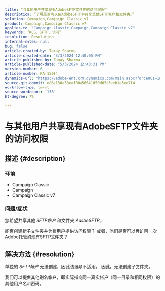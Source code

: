 ```yaml
---
title: “与其他用户共享现有AdobeSFTP文件夹的访问权限”
description: “了解是否可以在AdobeSFTP中共享其他SFTP帐户和文件夹。”
solution: Campaign,Campaign Classic v7
product: Campaign,Campaign Classic v7
applies-to: "Campaign Classic,Campaign,Campaign Classic v7"
keywords: “KCS、SFTP、访问”
resolution: Resolution
internal-notes: null
bug: false
article-created-by: Tanay Sharma .
article-created-date: "5/3/2024 12:40:05 PM"
article-published-by: Tanay Sharma .
article-published-date: "5/3/2024 12:43:31 PM"
version-number: 6
article-number: KA-15084
dynamics-url: "https://adobe-ent.crm.dynamics.com/main.aspx?forceUCI=1&pagetype=entityrecord&etn=knowledgearticle&id=8e86db3d-4a09-ef11-9f8a-6045bd026dc7"
source-git-commit: e86a130a33eaf00a56641d50d05e5eeb1e5ee7f4
workflow-type: tm+mt
source-wordcount: '138'
ht-degree: 7%

---
```


# 与其他用户共享现有AdobeSFTP文件夹的访问权限

## 描述 {#description}


### <b>环境</b>

- Campaign Classic
- Campaign
- Campaign Classic v7


### <b>问题/症状</b>

您希望共享其他 *SFTP帐户* 和文件夹 *AdobeSFTP。*

能否创建新子文件夹并为新用户提供访问权限？ 或者，他们是否可以再访问一次Adobe托管的现有SFTP文件夹？


## 解决方法 {#resolution}


单独的 *SFTP帐户* 无法创建，因此该选项不适用。 因此，无法创建子文件夹。

我们可以提供其他别名帐户，即实际指向同一真实帐户（同一目录和相同权限）的其他用户名和密码。
